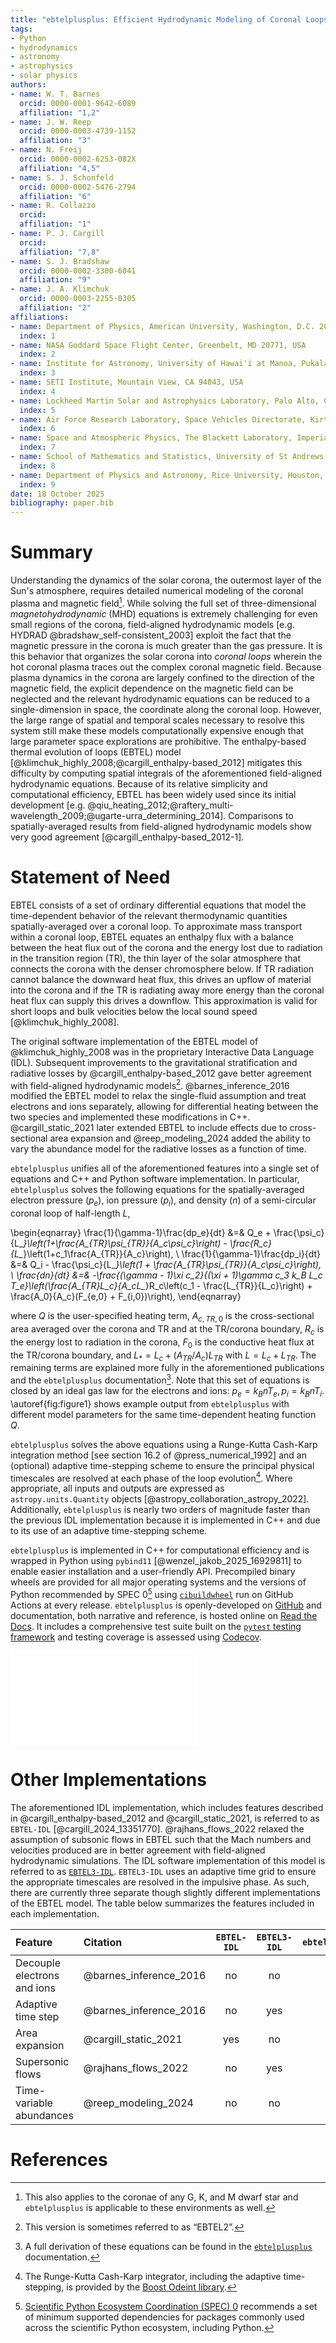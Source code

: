 ```yaml
---
title: "ebtelplusplus: Efficient Hydrodynamic Modeling of Coronal Loops"
tags:
- Python
- hydrodynamics
- astronomy
- astrophysics
- solar physics
authors:
- name: W. T. Barnes
  orcid: 0000-0001-9642-6089
  affiliation: "1,2"
- name: J. W. Reep
  orcid: 0000-0003-4739-1152
  affiliation: "3"
- name: N. Freij
  orcid: 0000-0002-6253-082X
  affiliation: "4,5"
- name: S. J. Schonfeld
  orcid: 0000-0002-5476-2794
  affiliation: "6"
- name: R. Collazzo
  orcid:
  affiliation: "1"
- name: P. J. Cargill
  orcid:
  affiliation: "7,8"
- name: S. J. Bradshaw
  orcid: 0000-0002-3300-6041
  affiliation: "9"
- name: J. A. Klimchuk
  orcid: 0000-0003-2255-0305
  affiliation: "2"
affiliations:
- name: Department of Physics, American University, Washington, D.C. 20016, USA
  index: 1
- name: NASA Goddard Space Flight Center, Greenbelt, MD 20771, USA
  index: 2
- name: Institute for Astronomy, University of Hawai'i at Manoa, Pukalani, HI 96768, USA
  index: 3
- name: SETI Institute, Mountain View, CA 94043, USA
  index: 4
- name: Lockheed Martin Solar and Astrophysics Laboratory, Palo Alto, CA 94304, USA
  index: 5
- name: Air Force Research Laboratory, Space Vehicles Directorate, Kirtland AFB, NM 87117, USA
  index: 6
- name: Space and Atmospheric Physics, The Blackett Laboratory, Imperial College, London SW7 2BW, UK
  index: 7
- name: School of Mathematics and Statistics, University of St Andrews, St Andrews KY16 9SS, UK
  index: 8
- name: Department of Physics and Astronomy, Rice University, Houston, TX 77005, USA
  index: 9
date: 18 October 2025
bibliography: paper.bib
---
```


# Summary

Understanding the dynamics of the solar corona, the outermost layer of the Sun's atmosphere, requires detailed numerical modeling of the coronal plasma and magnetic field[^stellar].
While solving the full set of three-dimensional *magnetohydrodynamic* (MHD) equations is extremely challenging for even small regions of the corona, field-aligned hydrodynamic models [e.g. HYDRAD @bradshaw_self-consistent_2003] exploit the fact that the magnetic pressure in the corona is much greater than the gas pressure.
It is this behavior that organizes the solar corona into *coronal loops* wherein the hot coronal plasma traces out the complex coronal magnetic field.
Because plasma dynamics in the corona are largely confined to the direction of the magnetic field, the explicit dependence on the magnetic field can be neglected and the relevant hydrodynamic equations can be reduced to a single-dimension in space, the coordinate along the coronal loop.
However, the large range of spatial and temporal scales necessary to resolve this system still make these models computationally expensive enough that large parameter space explorations are prohibitive.
The enthalpy-based thermal evolution of loops (EBTEL) model [@klimchuk_highly_2008;@cargill_enthalpy-based_2012] mitigates this difficulty by computing spatial integrals of the aforementioned field-aligned hydrodynamic equations.
Because of its relative simplicity and computational efficiency, EBTEL has been widely used since its initial development [e.g. @qiu_heating_2012;@raftery_multi-wavelength_2009;@ugarte-urra_determining_2014].
Comparisons to spatially-averaged results from field-aligned hydrodynamic models show very good agreement [@cargill_enthalpy-based_2012-1].

# Statement of Need

EBTEL consists of a set of ordinary differential equations that model the time-dependent behavior of the relevant thermodynamic quantities spatially-averaged over a coronal loop.
To approximate mass transport within a coronal loop, EBTEL equates an enthalpy flux with a balance between the heat flux out of the corona and the energy lost due to radiation in the transition region (TR), the thin layer of the solar atmosphere that connects the corona with the denser chromosphere below.
If TR radiation cannot balance the downward heat flux, this drives an upflow of material into the corona and if the TR is radiating away more energy than the coronal heat flux can supply this drives a downflow.
This approximation is valid for short loops and bulk velocities below the local sound speed [@klimchuk_highly_2008].

The original software implementation of the EBTEL model of @klimchuk_highly_2008 was in the proprietary Interactive Data Language (IDL).
Subsequent improvements to the gravitational stratification and radiative losses by @cargill_enthalpy-based_2012 gave better agreement with field-aligned hydrodynamic models[^ebtel2].
@barnes_inference_2016 modified the EBTEL model to relax the single-fluid assumption and treat electrons and ions separately, allowing for differential heating between the two species and implemented these modifications in C++.
@cargill_static_2021 later extended EBTEL to include effects due to cross-sectional area expansion and @reep_modeling_2024 added the ability to vary the abundance model for the radiative losses as a function of time.

`ebtelplusplus` unifies all of the aforementioned features into a single set of equations and C++ and Python software implementation.
In particular, `ebtelplusplus` solves the following equations for the spatially-averaged electron pressure ($p_e$), ion pressure ($p_i$), and density ($n$) of a semi-circular coronal loop of half-length $L$,

\begin{eqnarray}
\frac{1}{\gamma-1}\frac{dp_e}{dt} &=& Q_e + \frac{\psi_c}{L_*}\left(1+\frac{A_{TR}\psi_{TR}}{A_c\psi_c}\right) - \frac{R_c}{L_*}\left(1+c_1\frac{A_{TR}}{A_c}\right), \\
\frac{1}{\gamma-1}\frac{dp_i}{dt} &=& Q_i - \frac{\psi_c}{L_*}\left(1 + \frac{A_{TR}\psi_{TR}}{A_c\psi_c}\right), \\
\frac{dn}{dt} &=& -\frac{(\gamma - 1)\xi c_2}{(\xi + 1)\gamma c_3 k_B L_c T_e}\left(\frac{A_{TR}L_c}{A_cL_*}R_c\left(c_1 - \frac{L_{TR}}{L_c}\right) + \frac{A_0}{A_c}(F_{e,0} + F_{i,0})\right),
\end{eqnarray}

where $Q$ is the user-specified heating term, $A_{c,TR,0}$ is the cross-sectional area averaged over the corona and TR and at the TR/corona boundary, $R_c$ is the energy lost to radiation in the corona, $F_0$ is the conductive heat flux at the TR/corona boundary, and $L_*=L_c + (A_{TR}/A_c)L_{TR}$ with $L=L_c+L_{TR}$.
The remaining terms are explained more fully in the aforementioned publications and the `ebtelplusplus` documentation[^ebteldocsderivation].
Note that this set of equations is closed by an ideal gas law for the electrons and ions: $p_e=k_BnT_e,p_i=k_BnT_i$.
\autoref{fig:figure1} shows example output from `ebtelplusplus` with different model parameters for the same time-dependent heating function $Q$.

`ebtelplusplus` solves the above equations using a Runge-Kutta Cash-Karp integration method [see section 16.2 of @press_numerical_1992] and an (optional) adaptive time-stepping scheme to ensure the principal physical timescales are resolved at each phase of the loop evolution[^boost].
Where appropriate, all inputs and outputs are expressed as `astropy.units.Quantity` objects [@astropy_collaboration_astropy_2022].
Additionally, `ebtelplusplus` is nearly two orders of magnitude faster than the previous IDL implementation because it is implemented in C++ and due to its use of an adaptive time-stepping scheme.

`ebtelplusplus` is implemented in C++ for computational efficiency and is wrapped in Python using `pybind11` [@wenzel_jakob_2025_16929811] to enable easier installation and a user-friendly API.
Precompiled binary wheels are provided for all major operating systems and the versions of Python recommended by SPEC 0[^spec0] using [`cibuildwheel`](https://cibuildwheel.pypa.io/en/stable/) run on GitHub Actions at every release.
`ebtelplusplus` is openly-developed on [GitHub](https://github.com/rice-solar-physics/ebtelplusplus) and documentation, both narrative and reference, is hosted online on [Read the Docs](https://ebtelplusplus.readthedocs.io).
It includes a comprehensive test suite built on the [`pytest` testing framework](https://docs.pytest.org/) and testing coverage is assessed using [Codecov](https://about.codecov.io/).

![Temperature (top right), density (bottom left), and temperature-density phase space (bottom right) of a coronal loop with half-length $L=40$ Mm for five different cases with the same heating input (top left panel). In the nominal case, (blue) the electron and ion populations are kept in equilibrium, the cross-sectional area of the loop is constant, and the radiative losses are determined by a power-law function. If the electrons (solid) and ions (dashed) are allowed to evolve separately, heating only the electrons (orange) causes the ions to take about 250 s to fully equilibrate with the electrons while heating only the ions (green) causes the ions to becoming over three times hotter than the electrons due to the relative inefficiency of ion thermal conduction. Incorporating area expansion through the corona (red) leads to a higher peak temperature and a more delayed peak in the density while calculating the radiative losses using a time-varying abundance (purple) leads to a slightly higher peak density.\label{fig:figure1}](figure.pdf)

# Other Implementations

The aforementioned IDL implementation, which includes features described in @cargill_enthalpy-based_2012 and @cargill_static_2021, is referred to as `EBTEL-IDL` [@cargill_2024_13351770].
@rajhans_flows_2022 relaxed the assumption of subsonic flows in EBTEL such that the Mach numbers and velocities produced are in better agreement with field-aligned hydrodynamic simulations.
The IDL software implementation of this model is referred to as [`EBTEL3-IDL`](https://github.com/rice-solar-physics/EBTEL3).
`EBTEL3-IDL` uses an adaptive time grid to ensure the appropriate timescales are resolved in the impulsive phase.
As such, there are currently three separate though slightly different implementations of the EBTEL model.
The table below summarizes the features included in each implementation.

| Feature                     | Citation               | `EBTEL-IDL` | `EBTEL3-IDL` | `ebtelplusplus` |
|:----------------------------|:-----------------------|:-----------:|:------------:|:---------------:|
| Decouple electrons and ions | @barnes_inference_2016 | no          | no           | yes             |
| Adaptive time step          | @barnes_inference_2016 | no          | yes          | yes             |
| Area expansion              | @cargill_static_2021   | yes         | no           | yes             |
| Supersonic flows            | @rajhans_flows_2022    | no          | yes          | no              |
| Time-variable abundances    | @reep_modeling_2024    | no          | no           | yes             |

# References

[^stellar]: This also applies to the coronae of any G, K, and M dwarf star and `ebtelplusplus` is applicable to these environments as well.
[^ebteldocsderivation]: A full derivation of these equations can be found in the [`ebtelplusplus`](https://ebtelplusplus.readthedocs.io/en/stable/topic_guides/derivation.html) documentation.
[^boost]: The Runge-Kutta Cash-Karp integrator, including the adaptive time-stepping, is provided by the [Boost Odeint library](https://www.boost.org/library/latest/numericodeint/).
[^spec0]: [Scientific Python Ecosystem Coordination (SPEC) 0](https://scientific-python.org/specs/spec-0000/) recommends a set of minimum supported dependencies for packages commonly used across the scientific Python ecosystem, including Python.
[^ebtel2]: This version is sometimes referred to as “EBTEL2”.
